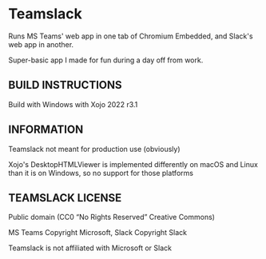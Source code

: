 # Teamslack
Runs MS Teams' web app in one tab of Chromium Embedded, and Slack's web app in another.

Super-basic app I made for fun during a day off from work.  


BUILD INSTRUCTIONS
-------
Build with Windows with Xojo 2022 r3.1


INFORMATION
-------
Teamslack not meant for production use (obviously)

Xojo's DesktopHTMLViewer is implemented differently on macOS and Linux than it is on Windows, so no support for those platforms 


TEAMSLACK LICENSE
-------
Public domain (CC0 “No Rights Reserved” Creative Commons)

MS Teams Copyright Microsoft, Slack Copyright Slack

Teamslack is not affiliated with Microsoft or Slack